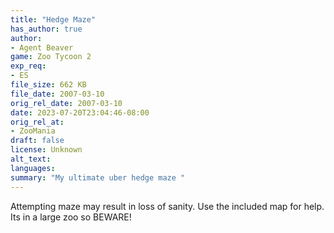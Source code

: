 ```yaml
---
title: "Hedge Maze"
has_author: true
author: 
- Agent Beaver
game: Zoo Tycoon 2
exp_req: 
- ES
file_size: 662 KB
file_date: 2007-03-10
orig_rel_date: 2007-03-10
date: 2023-07-20T23:04:46-08:00
orig_rel_at: 
- ZooMania
draft: false
license: Unknown
alt_text: 
languages:
summary: "My ultimate uber hedge maze "
---
```


Attempting maze may result in loss of sanity. Use the included map for help. Its in a large zoo so BEWARE!